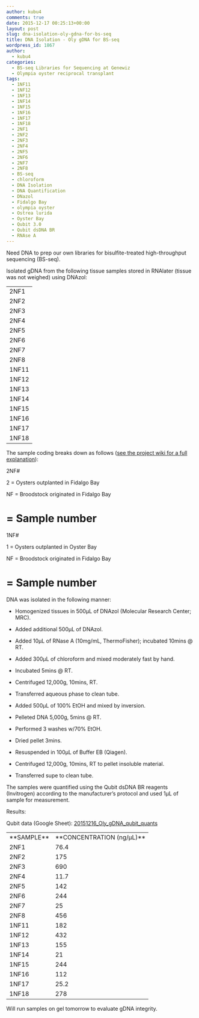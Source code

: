 ```yaml
---
author: kubu4
comments: true
date: 2015-12-17 00:25:13+00:00
layout: post
slug: dna-isolation-oly-gdna-for-bs-seq
title: DNA Isolation - Oly gDNA for BS-seq
wordpress_id: 1867
author:
  - kubu4
categories:
  - BS-seq Libraries for Sequencing at Genewiz
  - Olympia oyster reciprocal transplant
tags:
  - 1NF11
  - 1NF12
  - 1NF13
  - 1NF14
  - 1NF15
  - 1NF16
  - 1NF17
  - 1NF18
  - 2NF1
  - 2NF2
  - 2NF3
  - 2NF4
  - 2NF5
  - 2NF6
  - 2NF7
  - 2NF8
  - BS-seq
  - chloroform
  - DNA Isolation
  - DNA Quantification
  - DNazol
  - Fidalgo Bay
  - olympia oyster
  - Ostrea lurida
  - Oyster Bay
  - Qubit 3.0
  - Qubit dsDNA BR
  - RNAse A
---
```


Need DNA to prep our own libraries for bisulfite-treated high-throughput sequencing (BS-seq).

Isolated gDNA from the following tissue samples stored in RNAlater (tissue was not weighed) using DNAzol:

<table cellpadding="0" cellspacing="0" border="0" dir="ltr" > 
<tbody >
<tr >

<td data-sheets-value="[null,2,"2NF1"]" >2NF1
</td>
</tr>
<tr >

<td data-sheets-value="[null,2,"2NF2"]" >2NF2
</td>
</tr>
<tr >

<td data-sheets-value="[null,2,"2NF3"]" >2NF3
</td>
</tr>
<tr >

<td data-sheets-value="[null,2,"2NF4"]" >2NF4
</td>
</tr>
<tr >

<td data-sheets-value="[null,2,"2NF5"]" >2NF5
</td>
</tr>
<tr >

<td data-sheets-value="[null,2,"2NF6"]" >2NF6
</td>
</tr>
<tr >

<td data-sheets-value="[null,2,"2NF7"]" >2NF7
</td>
</tr>
<tr >

<td data-sheets-value="[null,2,"2NF8"]" >2NF8
</td>
</tr>
<tr >

<td data-sheets-value="[null,2,"1NF11"]" >1NF11
</td>
</tr>
<tr >

<td data-sheets-value="[null,2,"1NF12"]" >1NF12
</td>
</tr>
<tr >

<td data-sheets-value="[null,2,"1NF13"]" >1NF13
</td>
</tr>
<tr >

<td data-sheets-value="[null,2,"1NF14"]" >1NF14
</td>
</tr>
<tr >

<td data-sheets-value="[null,2,"1NF15"]" >1NF15
</td>
</tr>
<tr >

<td data-sheets-value="[null,2,"1NF16"]" >1NF16
</td>
</tr>
<tr >

<td data-sheets-value="[null,2,"1NF17"]" >1NF17
</td>
</tr>
<tr >

<td data-sheets-value="[null,2,"1NF18"]" >1NF18
</td>
</tr>
</tbody>
</table>

The sample coding breaks down as follows ([see the project wiki for a full explanation](http://olyo.wikispaces.com/August+2013+outplanting)):

2NF#

2 = Oysters outplanted in Fidalgo Bay

NF = Broodstock originated in Fidalgo Bay

# = Sample number

1NF#

1 = Oysters outplanted in Oyster Bay

NF = Broodstock originated in Fidalgo Bay

# = Sample number



DNA was isolated in the following manner:




    
  * Homogenized tissues in 500μL of DNAzol (Molecular Research Center; MRC).

    
  * Added additional 500μL of DNAzol.

    
  * Added 10μL of RNase A (10mg/mL, ThermoFisher); incubated 10mins @ RT.

    
  * Added 300μL of chloroform and mixed moderately fast by hand.

    
  * Incubated 5mins @ RT.

    
  * Centrifuged 12,000g, 10mins, RT.

    
  * Transferred aqueous phase to clean tube.

    
  * Added 500μL of 100% EtOH and mixed by inversion.

    
  * Pelleted DNA 5,000g, 5mins @ RT.

    
  * Performed 3 washes w/70% EtOH.

    
  * Dried pellet 3mins.

    
  * Resuspended in 100μL of Buffer EB (Qiagen).

    
  * Centrifuged 12,000g, 10mins, RT to pellet insoluble material.

    
  * Transferred supe to clean tube.



The samples were quantified using the Qubit dsDNA BR reagents (Invitrogen) according to the manufacturer’s protocol and used 1μL of sample for measurement.

Results:

Qubit data (Google Sheet): [20151216_Oly_gDNA_qubit_quants](https://docs.google.com/spreadsheets/d/17GXiTjinn8QPMY7tKXsTtUbJimi27hb0NklLS3Zfn48/edit?usp=sharing)

<table cellpadding="0" cellspacing="0" border="0" dir="ltr" > 
<tbody >
<tr >

<td data-sheets-value="[null,2,"2NF1"]" >**SAMPLE**
</td>

<td data-sheets-value="[null,3,null,76.4]" >**CONCENTRATION (ng/μL)**
</td>
</tr>
<tr >

<td data-sheets-value="[null,2,"2NF1"]" >2NF1
</td>

<td data-sheets-value="[null,3,null,76.4]" >76.4
</td>
</tr>
<tr >

<td data-sheets-value="[null,2,"2NF2"]" >2NF2
</td>

<td data-sheets-value="[null,3,null,175]" >175
</td>
</tr>
<tr >

<td data-sheets-value="[null,2,"2NF3"]" >2NF3
</td>

<td data-sheets-value="[null,3,null,690]" >690
</td>
</tr>
<tr >

<td data-sheets-value="[null,2,"2NF4"]" >2NF4
</td>

<td data-sheets-value="[null,3,null,11.7]" >11.7
</td>
</tr>
<tr >

<td data-sheets-value="[null,2,"2NF5"]" >2NF5
</td>

<td data-sheets-value="[null,3,null,142]" >142
</td>
</tr>
<tr >

<td data-sheets-value="[null,2,"2NF6"]" >2NF6
</td>

<td data-sheets-value="[null,3,null,244]" >244
</td>
</tr>
<tr >

<td data-sheets-value="[null,2,"2NF7"]" >2NF7
</td>

<td data-sheets-value="[null,3,null,25]" >25
</td>
</tr>
<tr >

<td data-sheets-value="[null,2,"2NF8"]" >2NF8
</td>

<td data-sheets-value="[null,3,null,456]" >456
</td>
</tr>
<tr >

<td data-sheets-value="[null,2,"1NF11"]" >1NF11
</td>

<td data-sheets-value="[null,3,null,182]" >182
</td>
</tr>
<tr >

<td data-sheets-value="[null,2,"1NF12"]" >1NF12
</td>

<td data-sheets-value="[null,3,null,432]" >432
</td>
</tr>
<tr >

<td data-sheets-value="[null,2,"1NF13"]" >1NF13
</td>

<td data-sheets-value="[null,3,null,155]" >155
</td>
</tr>
<tr >

<td data-sheets-value="[null,2,"1NF14"]" >1NF14
</td>

<td data-sheets-value="[null,3,null,21]" >21
</td>
</tr>
<tr >

<td data-sheets-value="[null,2,"1NF15"]" >1NF15
</td>

<td data-sheets-value="[null,3,null,244]" >244
</td>
</tr>
<tr >

<td data-sheets-value="[null,2,"1NF16"]" >1NF16
</td>

<td data-sheets-value="[null,3,null,112]" >112
</td>
</tr>
<tr >

<td data-sheets-value="[null,2,"1NF17"]" >1NF17
</td>

<td data-sheets-value="[null,3,null,25.2]" >25.2
</td>
</tr>
<tr >

<td data-sheets-value="[null,2,"1NF18"]" >1NF18
</td>

<td data-sheets-value="[null,3,null,278]" >278
</td>
</tr>
</tbody>
</table>



Will run samples on gel tomorrow to evaluate gDNA integrity.
